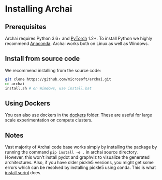 # Installing Archai

## Prerequisites

Archai requires Python 3.6+ and [PyTorch](https://pytorch.org/get-started/locally/) 1.2+. To install Python we highly recommend [Anaconda](https://www.anaconda.com/products/individual#Downloads). Archai works both on Linux as well as Windows.

## Install from source code

We recommend installing from the source code:

```bash
git clone https://github.com/microsoft/archai.git
cd archai
install.sh # on Windows, use install.bat
```

## Using Dockers

You can also use dockers in the [dockers](https://github.com/microsoft/archai/tree/master/dockers) folder. These are useful for large scale experimentation on compute clusters.

## Notes

Vast majority of Archai code base works simply by installing the package by running the command `pip install -e .` in archai source directory. However, this won't install pydot and graphviz to visualize the generated architectures. Also, if you have older pickle5 versions, you might get some errors which can be resolved by installing pickle5 using conda. This is what [install script](https://github.com/microsoft/archai/blob/master/install.sh) does.
